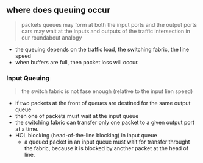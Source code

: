 ## where does queuing occur

> packets queues may form at both the input ports and the output ports
> cars may wait at the inputs and outputs of the traffic intersection in our roundabout analogy

- the queuing depends on the traffic load, the switching fabric, the line speed
- when buffers are full, then packet loss will occur.

### Input Queuing

> the switch fabric is not fase enough (relative to the input lien speed)

- if two packets at the front of queues are destined for the same output queue
- then one of packets must wait at the input queue
- the switching fabric can transfer only one packet to a given output port at a time.
- HOL blocking (head-of-the-line blocking) in input queue
  - a queued packet in an input queue must wait for transfer throught the fabric, because it is blocked by another packet at the head of line.


